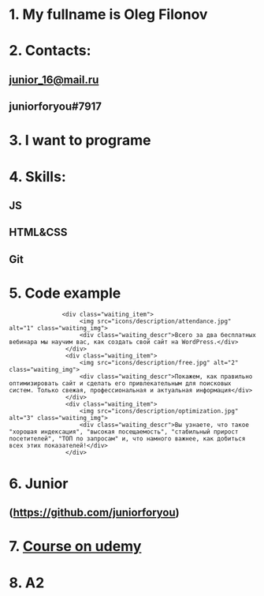 # 1. My fullname is Oleg Filonov
# 2. Contacts:
## junior_16@mail.ru
## juniorforyou#7917
# 3. I want to programe
# 4. Skills:
## JS
## HTML&CSS
## Git
# 5. Code example
``` <div class="waiting_wrapper">
               <div class="waiting_item">
                    <img src="icons/description/attendance.jpg" alt="1" class="waiting_img">
                    <div class="waiting_descr">Всего за два бесплатных вебинара мы научим вас, как создать свой сайт на WordPress.</div>
                </div>
                <div class="waiting_item">
                    <img src="icons/description/free.jpg" alt="2" class="waiting_img">
                    <div class="waiting_descr">Покажем, как правильно оптимизировать сайт и сделать его привлекательным для поисковых систем. Только свежая, профессиональная и актуальная информация</div>
                </div>
                <div class="waiting_item">
                    <img src="icons/description/optimization.jpg" alt="3" class="waiting_img">
                    <div class="waiting_descr">Вы узнаете, что такое "хорошая индексация", "высокая посещаемость", "стабильный прирост посетителей", "ТОП по запросам" и, что намного важнее, как добиться всех этих показателей!</div>
                </div>
```
# 6. Junior
## (https://github.com/juniorforyou)
# 7. [Course on udemy](https://www.udemy.com/course/javascript_full/)
# 8. A2 
